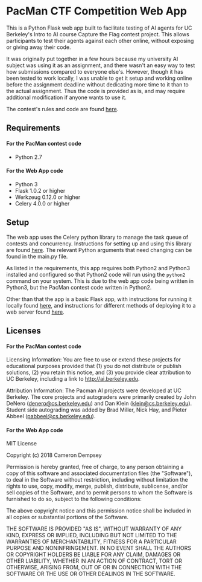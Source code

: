 # PacMan CTF Competition Web App
This is a Python Flask web app built to facilitate testing of AI agents for UC Berkeley's Intro to AI course Capture the Flag contest project. This allows participants to test their agents against each other online, without exposing or giving away their code.

It was originally put together in a few hours because my university AI subject was using it as an assignment, and there wasn't an easy way to test how submissions compared to everyone else's. However, though it has been tested to work locally, I was unable to get it setup and working online before the assignment deadline without dedicating more time to it than to the actual assignment. Thus the code is provided as is, and may require additional modification if anyone wants to use it.

The contest's rules and code are found [here](https://inst.eecs.berkeley.edu/~cs188/pacman/contest.html).

## Requirements
#### For the PacMan contest code
 - Python 2.7

#### For the Web App code
 - Python 3
 - Flask 1.0.2 or higher
 - Werkzeug 0.12.0 or higher
 - Celery 4.0.0 or higher

## Setup
The web app uses the Celery python library to manage the task queue of contests and concurrency. Instructions for setting up and using this library are found [here](http://docs.celeryproject.org/en/latest/getting-started/first-steps-with-celery.html). The relevant Python arguments that need changing can be found in the main.py file.

As listed in the requirements, this app requires both Python2 and Python3 installed and configured so that Python2 code will run using the `python2` command on your system. This is due to the web app code being written in Python3, but the PacMan contest code written in Python2.

Other than that the app is a basic Flask app, with instructions for running it locally found [here](http://flask.pocoo.org/docs/1.0/quickstart/), and instructions for different methods of deploying it to a web server found [here](flask.pocoo.org/docs/1.0/deploying/).

## Licenses
#### For the PacMan contest code
Licensing Information:  You are free to use or extend these projects for educational purposes provided that (1) you do not distribute or publish solutions, (2) you retain this notice, and (3) you provide clear attribution to UC Berkeley, including a link to http://ai.berkeley.edu.

Attribution Information: The Pacman AI projects were developed at UC Berkeley. The core projects and autograders were primarily created by John DeNero (denero@cs.berkeley.edu) and Dan Klein (klein@cs.berkeley.edu). Student side autograding was added by Brad Miller, Nick Hay, and Pieter Abbeel (pabbeel@cs.berkeley.edu).

#### For the Web App code
MIT License

Copyright (c) 2018 Cameron Dempsey

Permission is hereby granted, free of charge, to any person obtaining a copy
of this software and associated documentation files (the "Software"), to deal
in the Software without restriction, including without limitation the rights
to use, copy, modify, merge, publish, distribute, sublicense, and/or sell
copies of the Software, and to permit persons to whom the Software is
furnished to do so, subject to the following conditions:

The above copyright notice and this permission notice shall be included in all
copies or substantial portions of the Software.

THE SOFTWARE IS PROVIDED "AS IS", WITHOUT WARRANTY OF ANY KIND, EXPRESS OR
IMPLIED, INCLUDING BUT NOT LIMITED TO THE WARRANTIES OF MERCHANTABILITY,
FITNESS FOR A PARTICULAR PURPOSE AND NONINFRINGEMENT. IN NO EVENT SHALL THE
AUTHORS OR COPYRIGHT HOLDERS BE LIABLE FOR ANY CLAIM, DAMAGES OR OTHER
LIABILITY, WHETHER IN AN ACTION OF CONTRACT, TORT OR OTHERWISE, ARISING FROM,
OUT OF OR IN CONNECTION WITH THE SOFTWARE OR THE USE OR OTHER DEALINGS IN THE
SOFTWARE.
